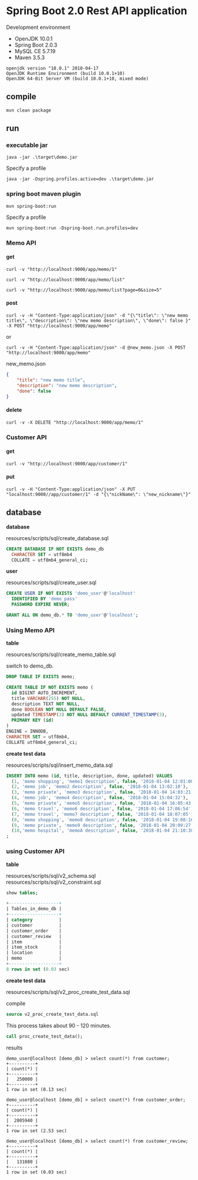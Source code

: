 # Spring Boot 2.0 Rest API application

Development environment

* OpenJDK 10.0.1
* Spring Boot 2.0.3
* MySQL CE 5.7.19
* Maven 3.5.3

```text
openjdk version "10.0.1" 2018-04-17
OpenJDK Runtime Environment (build 10.0.1+10)
OpenJDK 64-Bit Server VM (build 10.0.1+10, mixed mode)
```

## compile

```text
mvn clean package
```

## run

### executable jar

```text
java -jar .\target\demo.jar
```

Specify a profile

```text
java -jar -Dspring.profiles.active=dev .\target\demo.jar
```

### spring boot maven plugin

```text
mvn spring-boot:run
```

Specify a profile

```text
mvn spring-boot:run -Dspring-boot.run.profiles=dev
```

### Memo API

#### get

```text
curl -v "http://localhost:9000/app/memo/1"
```

```text
curl -v "http://localhost:9000/app/memo/list"
```

```text
curl -v "http://localhost:9000/app/memo/list?page=0&size=5"
```

#### post

```text
curl -v -H "Content-Type:application/json" -d "{\"title\": \"new memo title\", \"description\": \"new memo description\", \"done\": false }" -X POST "http://localhost:9000/app/memo"
```

or

```text
curl -v -H "Content-Type:application/json" -d @new_memo.json -X POST "http://localhost:9000/app/memo"
```

new_memo.json

```json
{
    "title": "new memo title",
    "description": "new memo description",
    "done": false
}
```

#### delete

```text
curl -v -X DELETE "http://localhost:9000/app/memo/1"
```

### Customer API

#### get

```text
curl -v "http://localhost:9000/app/customer/1"
```

#### put

```text
curl -v -H "Content-Type:application/json" -X PUT "localhost:9000//app/customer/1" -d "{\"nickName\": \"new_nickname\"}"
```


## database

**database**

resources/scripts/sql/create_database.sql

```sql
CREATE DATABASE IF NOT EXISTS demo_db
  CHARACTER SET = utf8mb4
  COLLATE = utf8mb4_general_ci;
```

**user**

resources/scripts/sql/create_user.sql

```sql
CREATE USER IF NOT EXISTS 'demo_user'@'localhost'
  IDENTIFIED BY 'demo_pass'
  PASSWORD EXPIRE NEVER;

GRANT ALL ON demo_db.* TO 'demo_user'@'localhost';
```

### Using Memo API

**table**

resources/scripts/sql/create_memo_table.sql

switch to demo_db.

```sql
DROP TABLE IF EXISTS memo;

CREATE TABLE IF NOT EXISTS memo (
  id BIGINT AUTO_INCREMENT,
  title VARCHAR(255) NOT NULL,
  description TEXT NOT NULL,
  done BOOLEAN NOT NULL DEFAULT FALSE,
  updated TIMESTAMP(3) NOT NULL DEFAULT CURRENT_TIMESTAMP(3),
  PRIMARY KEY (id)
)
ENGINE = INNODB,
CHARACTER SET = utf8mb4,
COLLATE utf8mb4_general_ci;
```

**create test data**

resources/scripts/sql/insert_memo_data.sql

```sql
INSERT INTO memo (id, title, description, done, updated) VALUES
  (1, 'memo shopping', 'memo1 description', false, '2018-01-04 12:01:00'),
  (2, 'memo job', 'memo2 description', false, '2018-01-04 13:02:10'),
  (3, 'memo private', 'memo3 description', false, '2018-01-04 14:03:21'),
  (4, 'memo job', 'memo4 description', false, '2018-01-04 15:04:32'),
  (5, 'memo private', 'memo5 description', false, '2018-01-04 16:05:43'),
  (6, 'memo travel', 'memo6 description', false, '2018-01-04 17:06:54'),
  (7, 'memo travel', 'memo7 description', false, '2018-01-04 18:07:05'),
  (8, 'memo shopping', 'memo8 description', false, '2018-01-04 19:08:16'),
  (9, 'memo private', 'memo9 description', false, '2018-01-04 20:09:27'),
  (10,'memo hospital', 'memoA description', false, '2018-01-04 21:10:38')
;
```

### using Customer API 

**table**

resources/scripts/sql/v2_schema.sql
resources/scripts/sql/v2_constraint.sql

```sql
show tables;

+-------------------+
| Tables_in_demo_db |
+-------------------+
| category          |
| customer          |
| customer_order    |
| customer_review   |
| item              |
| item_stock        |
| location          |
| memo              |
+-------------------+
8 rows in set (0.03 sec)
```

**create test data**

resources/scripts/sql/v2_proc_create_test_data.sql

compile

```sql
source v2_proc_create_test_data.sql
```

This process takes about 90 - 120 minutes.

```sql
call proc_create_test_data();
```

results

```text
demo_user@localhost [demo_db] > select count(*) from customer;
+----------+
| count(*) |
+----------+
|   250000 |
+----------+
1 row in set (0.13 sec)

demo_user@localhost [demo_db] > select count(*) from customer_order;
+----------+
| count(*) |
+----------+
|  2805940 |
+----------+
1 row in set (2.53 sec)

demo_user@localhost [demo_db] > select count(*) from customer_review;
+----------+
| count(*) |
+----------+
|   131880 |
+----------+
1 row in set (0.03 sec)
```
